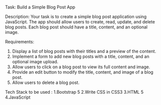 Task: Build a Simple Blog Post App

Description:
Your task is to create a simple blog post application using JavaScript. The app should allow users to create, read, update, and delete blog posts. 
Each blog post should have a title, content, and an optional image.

Requirements:
1. Display a list of blog posts with their titles and a preview of the content.
2. Implement a form to add new blog posts with a title, content, and an optional image upload.
3. Allow users to click on a blog post to view its full content and image.
4. Provide an edit button to modify the title, content, and image of a blog post.
5. Allow users to delete a blog post.

Tech Stack to be used :
1.Bootstrap 5
2.Write CSS in CSS3
3.HTML 5
4.JavaScript
